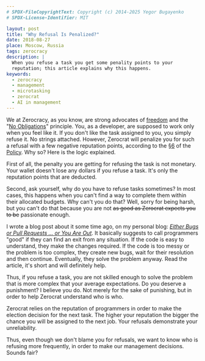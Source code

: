 ```yaml
---
# SPDX-FileCopyrightText: Copyright (c) 2014-2025 Yegor Bugayenko
# SPDX-License-Identifier: MIT

layout: post
title: "Why Refusal Is Penalized?"
date: 2018-08-27
place: Moscow, Russia
tags: zerocracy
description: |
  When you refuse a task you get some penality points to your
  reputation; this article explains why this happens.
keywords:
  - zerocracy
  - management
  - microtasking
  - zerocrat
  - AI in management
---
```


<!-- this post migrated here from zerocracy.com -->

We at Zerocracy, as you know, are strong advocates of
[freedom](https://www.yegor256.com/2015/07/21/hourly-pay-modern-slavery.html) and the
"[No Obligations](https://www.yegor256.com/2014/04/13/no-obligations-principle.html)"
principle. You, as a developer, are supposed to work only
when you feel like it. If you don't like the task assigned to you, you
simply refuse it. No strings attached. However, Zerocrat will penalize
you for such a refusal with a few negative reputation points,
according to the [§6](http://www.zerocracy.com/policy.html#6) of
the [Policy](http://www.zerocracy.com/policy.html). Why so?
Here is the logic explained.

<!--more-->

First of all, the penalty you are getting for refusing the task is not monetary.
Your wallet doesn't lose any dollars if you refuse a task.
It's only the reputation points that are deducted.

Second, ask yourself, why do you have to refuse tasks sometimes?
In most cases, this happens when you can't find a way to complete them
within their allocated budgets. Why can't you do that? Well, sorry for being
harsh, but you can't do that because you are not
<del>as good as Zerocrat expects you to be</del> passionate enough.

I wrote a blog post about it some time ago, on my personal blog:
[_Either Bugs or Pull Requests ... or You Are Out_](https://www.yegor256.com/2018/07/24/bugs-or-pull-requests.html).
It basically suggests to call programmers "good" if they can find an exit
from any situation. If the code is easy to understand, they make the changes required.
If the code is too messy or the problem is too complex, they create new bugs, wait for their resolution and then
continue. Eventually, they solve the problem anyway.
Read the article, it's short and will definitely help.

Thus, if you refuse a task, you are not skilled enough to solve the problem
that is more complex that your average expectations. Do you deserve a punishment?
I believe you do. Not merely for the sake of punishing, but in order to help
Zerocrat understand who is who.

Zerocrat relies on the reputation of programmers in order to make the election
decision for the next task. The higher your reputation the bigger the chance
you will be assigned to the next job. Your refusals demonstrate your
unreliability.

Thus, even though we don't blame you for refusals, we want to know who is
refusing more frequently, in order to make our management decisions.
Sounds fair?
